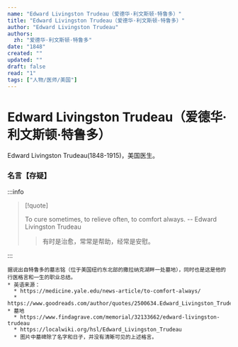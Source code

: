 ```yaml
---
name: "Edward Livingston Trudeau（爱德华·利文斯顿·特鲁多）"
title: "Edward Livingston Trudeau（爱德华·利文斯顿·特鲁多）"
author: "Edward Livingston Trudeau"
authors:
  zh: "爱德华·利文斯顿·特鲁多"
date: "1848"
created: ""
updated: ""
draft: false
read: "1"
tags: ["人物/医师/美国"]
---
```


# Edward Livingston Trudeau（爱德华·利文斯顿·特鲁多）

Edward Livingston Trudeau(1848-1915)，美国医生。

### 名言【存疑】

:::info

> [!quote]
>
> To cure sometimes, to relieve often, to comfort always. -- Edward Livingston Trudeau
>
> > 有时是治愈，常常是帮助，经常是安慰。

:::

```
据说出自特鲁多的墓志铭（位于美国纽约东北部的撒拉纳克湖畔一处墓地），同时也是这是他的行医格言和一生的职业总结。
* 英语来源：
  * https://medicine.yale.edu/news-article/to-comfort-always/
  * https://www.goodreads.com/author/quotes/2500634.Edward_Livingston_Trudeau
* 墓地
  * https://www.findagrave.com/memorial/32133662/edward-livingston-trudeau
  * https://localwiki.org/hsl/Edward_Livingston_Trudeau
  * 图片中墓碑除了名字和日子，并没有清晰可见的上述格言。
```
